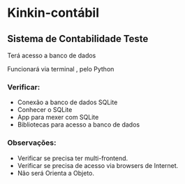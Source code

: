 # Kinkin-contábil

## Sistema de Contabilidade Teste

Terá acesso a banco de dados

Funcionará via terminal , pelo Python 

### Verificar:

- Conexão a banco de dados SQLite
- Conhecer o SQLite 
- App para mexer com SQLite 
- Bibliotecas para acesso a banco de dados 


### Observações:
- Verificar se precisa ter multi-frontend.
- Verificar se precisa de acesso via browsers de Internet.
- Não será Orienta a Objeto.


